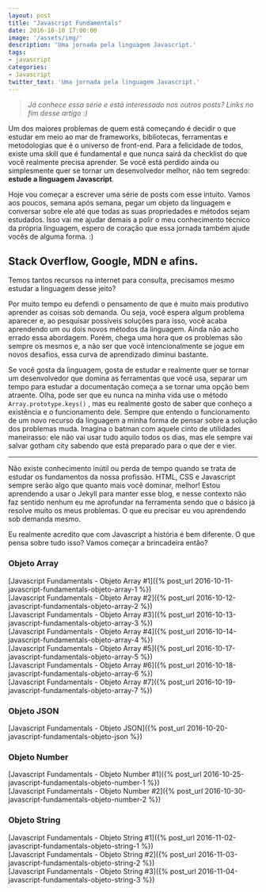 ```yaml
---
layout: post
title: "Javascript Fundamentals"
date: 2016-10-10 17:00:00
image: '/assets/img/'
description: 'Uma jornada pela linguagem Javascript.'
tags:
- javascript
categories:
- Javascript
twitter_text: 'Uma jornada pela linguagem Javascript.'
---
```


> _Já conhece essa série e está interessado nos outros posts? Links no fim desse artigo :)_

Um dos maiores problemas de quem está começando é decidir o que estudar em meio ao mar de frameworks, bibliotecas, ferramentas e metodologias que é o universo de front-end. Para a felicidade de todos, existe uma skill que é fundamental e que nunca sairá da checklist do que você realmente precisa aprender. Se você está perdido ainda ou simplesmente quer se tornar um desenvolvedor melhor, não tem segredo: **estude a linguagem Javascript**.

Hoje vou começar a escrever uma série de posts com esse intuito. Vamos aos poucos, semana após semana, pegar um objeto da linguagem e conversar sobre ele até que todas as suas propriedades e métodos sejam estudados. Isso vai me ajudar demais a polir o meu conhecimento técnico da própria linguagem, espero de coração que essa jornada também ajude vocês de alguma forma. :)

## Stack Overflow, Google, MDN e afins.

Temos tantos recursos na internet para consulta, precisamos mesmo estudar a linguagem desse jeito?

Por muito tempo eu defendi o pensamento de que é muito mais produtivo aprender as coisas sob demanda. Ou seja, você espera algum problema aparecer e, ao pesquisar possíveis soluções para isso, você acaba aprendendo um ou dois novos métodos da linguagem. Ainda não acho errado essa abordagem. Porém, chega uma hora que os problemas são sempre os mesmos e, a não ser que você intencionalmente se jogue em novos desafios, essa curva de aprendizado diminui bastante.

Se você gosta da linguagem, gosta de estudar e realmente quer se tornar um desenvolvedor que domina as ferramentas que você usa, separar um tempo para estudar a documentação começa a se tornar uma opção bem atraente. Olha, pode ser que eu nunca na minha vida use o método ```Array.prototype.keys()``` , mas eu realmente gosto de saber que conheço a existência e o funcionamento dele. Sempre que entendo o funcionamento de um novo recurso da linguagem a minha forma de pensar sobre a solução dos problemas muda. Imagina o batman com aquele cinto de utilidades maneirasso: ele não vai usar tudo aquilo todos os dias, mas ele sempre vai salvar gotham city sabendo que está preparado para o que der e vier.

---

Não existe conhecimento inútil ou perda de tempo quando se trata de estudar os fundamentos da nossa profissão. HTML, CSS e Javascript sempre serão algo que quanto mais você dominar, melhor! Estou aprendendo a usar o Jekyll para manter esse blog, e nesse contexto não faz sentido nenhum eu me aprofundar na ferramenta sendo que o básico já resolve muito os meus problemas. O que eu precisar eu vou aprendendo sob demanda mesmo.

Eu realmente acredito que com Javascript a história é bem diferente. O que pensa sobre tudo isso? Vamos começar a brincadeira então?

### Objeto Array
[Javascript Fundamentals - Objeto Array #1]({% post_url 2016-10-11-javascript-fundamentals-objeto-array-1 %})  
[Javascript Fundamentals - Objeto Array #2]({% post_url 2016-10-12-javascript-fundamentals-objeto-array-2 %})  
[Javascript Fundamentals - Objeto Array #3]({% post_url 2016-10-13-javascript-fundamentals-objeto-array-3 %})  
[Javascript Fundamentals - Objeto Array #4]({% post_url 2016-10-14-javascript-fundamentals-objeto-array-4 %})  
[Javascript Fundamentals - Objeto Array #5]({% post_url 2016-10-17-javascript-fundamentals-objeto-array-5 %})  
[Javascript Fundamentals - Objeto Array #6]({% post_url 2016-10-18-javascript-fundamentals-objeto-array-6 %})  
[Javascript Fundamentals - Objeto Array #7]({% post_url 2016-10-19-javascript-fundamentals-objeto-array-7 %})  

### Objeto JSON
[Javascript Fundamentals - Objeto JSON]({% post_url 2016-10-20-javascript-fundamentals-objeto-json %}) 

### Objeto Number
[Javascript Fundamentals - Objeto Number #1]({% post_url 2016-10-25-javascript-fundamentals-objeto-number-1 %})  
[Javascript Fundamentals - Objeto Number #2]({% post_url 2016-10-30-javascript-fundamentals-objeto-number-2 %})  

### Objeto String
[Javascript Fundamentals - Objeto String #1]({% post_url 2016-11-02-javascript-fundamentals-objeto-string-1 %})  
[Javascript Fundamentals - Objeto String #2]({% post_url 2016-11-03-javascript-fundamentals-objeto-string-2 %})  
[Javascript Fundamentals - Objeto String #3]({% post_url 2016-11-04-javascript-fundamentals-objeto-string-3 %})  







